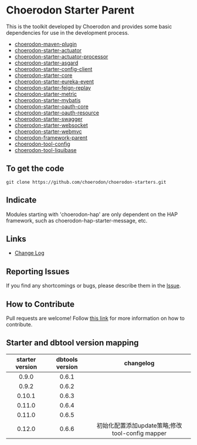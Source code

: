 # Choerodon Starter Parent

This is the toolkit developed by Choerodon and provides some basic dependencies for use in the development process. 
* [choerodon-maven-plugin](choerodon-maven-plugin/README_ZH.md)
* [choerodon-starter-actuator](choerodon-starter-actuator/README_ZH.md)
* [choerodon-starter-actuator-processor](choerodon-starter-actuator-processor/README_ZH.md)
* [choerodon-starter-asgard](choerodon-starter-asgard/README_ZH.md)
* [choerodon-starter-config-client](choerodon-starter-config-client/README.md)
* [choerodon-starter-core](choerodon-starter-core/README.md)
* [choerodon-starter-eureka-event](choerodon-starter-eureka-event/README.md)
* [choerodon-starter-feign-replay](choerodon-starter-feign-replay/README.md)
* [choerodon-starter-metric](choerodon-starter-metric/README.md)
* [choerodon-starter-mybatis](choerodon-starter-mybatis/README_ZH.md)
* [choerodon-starter-oauth-core](choerodon-starter-oauth-core/README.md)
* [choerodon-starter-oauth-resource](choerodon-starter-oauth-resource/README.md)
* [choerodon-starter-swagger](choerodon-starter-swagger/README.md)
* [choerodon-starter-websocket](choerodon-starter-websocket/README.md)
* [choerodon-starter-webmvc](choerodon-starter-webmvc/README_ZH.md)
* [choerodon-framework-parent](choerodon-framework-parent/README_ZH.md)
* [choerodon-tool-config](choerodon-tool-config/README.md)
* [choerodon-tool-liquibase](choerodon-tool-liquibase/README_ZH.md)

## To get the code

```
git clone https://github.com/choerodon/choerodon-starters.git
```

## Indicate

Modules starting with 'choerodon-hap' are only dependent on the HAP framework, such as choerodon-hap-starter-message, etc.

## Links

* [Change Log](./CHANGELOG.zh-CN.md)

## Reporting Issues

If you find any shortcomings or bugs, please describe them in the [Issue](https://github.com/choerodon/choerodon/issues/new?template=issue_template.md).
    
## How to Contribute
Pull requests are welcome! Follow [this link](https://github.com/choerodon/choerodon/blob/master/CONTRIBUTING.md) for more information on how to contribute.

## Starter and dbtool version mapping
| starter version | dbtools version|changelog|
|:-----:|:-----:|:-----:|
|0.9.0|0.6.1||
|0.9.2|0.6.2||
|0.10.1|0.6.3||
|0.11.0|0.6.4||
|0.11.0|0.6.5||
|0.12.0|0.6.6|初始化配置添加update策略;修改tool-config mapper|

